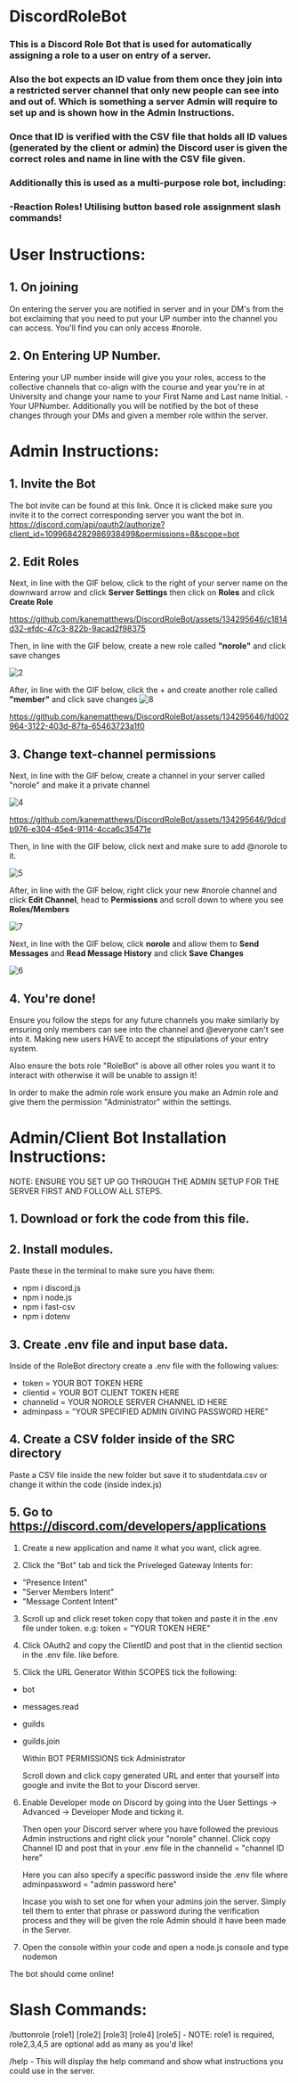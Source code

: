 # DiscordRoleBot
### This is a Discord Role Bot that is used for automatically assigning a role to a user on entry of a server. 

### Also the bot expects an ID value from them once they join into a restricted server channel that only new people can see into and out of. Which is something a server Admin will require to set up and is shown how in the Admin Instructions.

### Once that ID is verified with the CSV file that holds all ID values (generated by the client or admin) the Discord user is given the correct roles and name in line with the CSV file given.

### Additionally this is used as a multi-purpose role bot, including:
### -Reaction Roles! Utilising button based role assignment slash commands!

# User Instructions:

## 1. On joining 

On entering the server you are notified in server and in your DM's from the bot exclaiming that you need to put your UP number into the channel you can access. You'll find you can only access #norole.

## 2. On Entering UP Number.

Entering your UP number inside will give you your roles, access to the collective channels that co-align with the course and year you're in at University and change your name to your First Name and Last name Initial. - Your UPNumber. Additionally you will be notified by the bot of these changes through your DMs and given a member role within the server.

# Admin Instructions:
## 1. Invite the Bot

The bot invite can be found at this link. Once it is clicked make sure you invite it to the correct corresponding server you want the bot in.
https://discord.com/api/oauth2/authorize?client_id=1099684282986938499&permissions=8&scope=bot

## 2. Edit Roles
Next, in line with the GIF below, click to the right of your server name on the downward arrow and click **Server Settings** then click on **Roles** and click **Create Role**

https://github.com/kanematthews/DiscordRoleBot/assets/134295646/c1814d32-efdc-47c3-822b-9acad2f98375


Then, in line with the GIF below, create a new role called **"norole"** and click save changes 

![2](https://github.com/kanematthews/DiscordRoleBot/assets/134295646/dbd75e61-6c6b-4092-acc3-d04ca0c94773)

After, in line with the GIF below, click the + and create another role called **"member"** and click save changes
![8](https://github.com/kanematthews/DiscordRoleBot/assets/134295646/83e8ee50-0d5a-44af-8f1f-db32b0221792)

https://github.com/kanematthews/DiscordRoleBot/assets/134295646/fd002964-3122-403d-87fa-65463723a1f0



## 3. Change text-channel permissions

Next, in line with the GIF below, create a channel in your server called "norole" and make it a private channel 

![4](https://github.com/kanematthews/DiscordRoleBot/assets/134295646/ef8404ed-f819-44c2-876f-647e4708a545)


https://github.com/kanematthews/DiscordRoleBot/assets/134295646/9dcdb976-e304-45e4-9114-4cca6c35471e


Then, in line with the GIF below, click next and make sure to add @norole to it.

![5](https://github.com/kanematthews/DiscordRoleBot/assets/134295646/ced09a00-532a-4b63-a507-d6ceedf7b7d8)


After, in line with the GIF below, right click your new #norole channel and click **Edit Channel**, head to **Permissions** and scroll down to where you see **Roles/Members**

![7](https://github.com/kanematthews/DiscordRoleBot/assets/134295646/aa9b8fa3-eef7-470d-8723-ebc1c26577b8)

Next, in line with the GIF below, click **norole** and allow them to **Send Messages** and **Read Message History** and click **Save Changes**

![6](https://github.com/kanematthews/DiscordRoleBot/assets/134295646/e12bfe06-7828-4828-b8bd-a2da4bb6e6ff)


## 4. You're done!

Ensure you follow the steps for any future channels you make similarly by ensuring only members can see into the channel and @everyone can't see into it. Making new users HAVE to accept the stipulations of your entry system.

Also ensure the bots role "RoleBot" is above all other roles you want it to interact with otherwise it will be unable to assign it!

In order to make the admin role work ensure you make an Admin role and give them the permission "Administrator" within the settings.

# Admin/Client Bot Installation Instructions:

NOTE: ENSURE YOU SET UP GO THROUGH THE ADMIN SETUP FOR THE SERVER FIRST AND FOLLOW ALL STEPS.

## 1. Download or fork the code from this file.

## 2. Install modules.

Paste these in the terminal to make sure you have them:
 - npm i discord.js
 - npm i node.js
 - npm i fast-csv
 - npm i dotenv

## 3. Create .env file and input base data.

Inside of the RoleBot directory create a .env file with the following values:
- token = YOUR BOT TOKEN HERE 
- clientid = YOUR BOT CLIENT TOKEN HERE
- channelid = YOUR NOROLE SERVER CHANNEL ID HERE
- adminpass = "YOUR SPECIFIED ADMIN GIVING PASSWORD HERE"

## 4. Create a CSV folder inside of the SRC directory

Paste a CSV file inside the new folder but save it to studentdata.csv or change it within the code (inside index.js)

## 5. Go to https://discord.com/developers/applications

1. Create a new application and name it what you want, click agree.

2. Click the "Bot" tab and tick the Priveleged Gateway Intents for:
 - "Presence Intent"
 - "Server Members Intent"
 - "Message Content Intent"

3. Scroll up and click reset token copy that token and paste it in the .env file under token. e.g: token = "YOUR TOKEN HERE"

4. Click OAuth2 and copy the ClientID and post that in the clientid section in the .env file. like before.

5. Click the URL Generator 
    Within SCOPES tick the following:
  - bot
  - messages.read
  - guilds
  - guilds.join

    Within BOT PERMISSIONS tick Administrator

    Scroll down and click copy generated URL and enter that yourself into google and invite the Bot to your Discord server.

6. Enable Developer mode on Discord by going into the User Settings -> Advanced -> Developer Mode and ticking it.

    Then open your Discord server where you have followed the previous Admin instructions and right click your "norole" channel. Click copy Channel ID and post that in your .env file in the channelid = "channel ID here"

    Here you can also specify a specific password inside the .env file where adminpassword = "admin password here" 
    
    Incase you wish to set one for when your admins join the server. Simply tell them to enter that phrase or password during the verification process and they will be given the role Admin should it have been made in the Server.

7. Open the console within your code and open a node.js console and type nodemon 

The bot should come online!

# Slash Commands:

/buttonrole [role1] [role2] [role3] [role4] [role5] - NOTE: role1 is required, role2,3,4,5 are optional add as many as you'd like! 

/help - This will display the help command and show what instructions you could use in the server.
